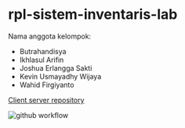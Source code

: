 # rpl-sistem-inventaris-lab

Nama anggota kelompok:
- Butrahandisya
- Ikhlasul Arifin
- Joshua Erlangga Sakti
- Kevin Usmayadhy Wijaya
- Wahid Firgiyanto

[Client server repository](https://github.com/joshuagatizz/RPL-Inventaris-Lab-UI)

![github workflow](https://github.com/joshuagatizz/RPL-Sistem-Inventaris-Lab/actions/workflows/run-tests.yml/badge.svg)
